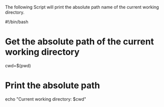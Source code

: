 The following Script will print the absolute path name of the current working directory.

#!/bin/bash

# Get the absolute path of the current working directory
cwd=$(pwd)

# Print the absolute path
echo "Current working directory: $cwd"
